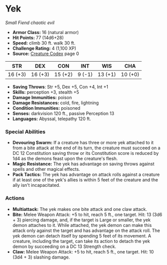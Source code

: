 # Yek

*Small* *Fiend* *chaotic evil*

- **Armor Class:** 16 (natural armor)
- **Hit Points:** 77 (14d6+28)
- **Speed:** climb 30 ft. walk 30 ft.
- **Challenge Rating:** 4 (1,100 XP)
- **Source:** [Creature Codex](https://koboldpress.com/kpstore/product/creature-codex-for-5th-edition-dnd) page 0

| STR | DEX | CON | INT | WIS | CHA |
| --- | --- | --- | --- | --- | --- |
| 16 (+3) | 16 (+3) | 15 (+2) | 9 (-1) | 13 (+1) | 10 (+0) |

- **Saving Throws**: Str +5, Dex +5, Con +4, Int +1
- **Skills:** perception +3, stealth +5
- **Damage Immunities:** poison
- **Damage Resistances:** cold, fire, lightning
- **Condition Immunities:** poisoned
- **Senses:** darkvision 120 ft., passive Perception 13
- **Languages:** Abyssal, telepathy 120 ft.

### Special Abilities

- **Devouring Swarm:** If a creature has three or more yek attached to it from a bite attack at the end of its turn, the creature must succeed on a DC 12 Constitution saving throw or its Constitution score is reduced by 1d4 as the demons feast upon the creature's flesh.
- **Magic Resistance:** The yek has advantage on saving throws against spells and other magical effects.
- **Pack Tactics:** The yek has advantage on attack rolls against a creature if at least one of the yek's allies is within 5 feet of the creature and the ally isn't incapacitated.

### Actions

- **Multiattack:** The yek makes one bite attack and one claw attack.
- **Bite:** Melee Weapon Attack: +5 to hit, reach 5 ft., one target. Hit: 13 (3d6 + 3) piercing damage, and, if the target is Large or smaller, the yek demon attaches to it. While attached, the yek demon can make this attack only against the target and has advantage on the attack roll. The yek demon can detach itself by spending 5 feet of its movement. A creature, including the target, can take its action to detach the yek demon by succeeding on a DC 13 Strength check.
- **Claw:** Melee Weapon Attack: +5 to hit, reach 5 ft., one target. Hit: 10 (3d4 + 3) slashing damage.


